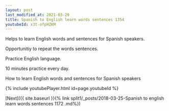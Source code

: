 ```yaml
---
layout: post
last_modified_at: 2021-03-29
title: Spanish to English learn words sentences 1354 
youtubeId: x3t-ofpHZKM
---
```

 
 
Helps to learn English words and sentences for Spanish speakers.

Opportunitiy to repeat the words sentences. 

Practice English language. 
 
10 minutes practice every day. 
 
How to learn English words and sentences for Spanish speakers 
 
{% include youtubePlayer.html id=page.youtubeId %}
 
 
[Next]({{ site.baseurl }}{% link  split1/_posts/2018-03-25-Spanish to english learn words sentences 1172 .md%})
 
